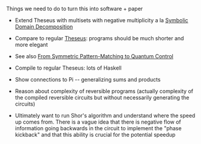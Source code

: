 Things we need to do to turn this into software + paper

* Extend Theseus with multisets with negative multiplicity a la 
  [Symbolic Domain Decomposition](http://www.cas.mcmaster.ca/~carette/publications/calculemus10-final.pdf)

* Compare to regular [Theseus](https://legacy.cs.indiana.edu/~sabry/papers/theseus.pdf): programs should be much shorter and more elegant

* See also [From Symmetric Pattern-Matching to Quantum Control](https://arxiv.org/abs/1804.00952)

* Compile to regular Theseus: lots of Haskell

* Show connections to Pi -- generalizing sums and products

* Reason about complexity of reversible programs (actually complexity of the compiled reversible circuits but without necessarily generating the circuits)

* Ultimately want to run Shor's algorithm and understand where the speed up
  comes from. There is a vague idea that there is negative flow of information
  going backwards in the circuit to implement the "phase kickback" and that
  this ability is crucial for the potential speedup

